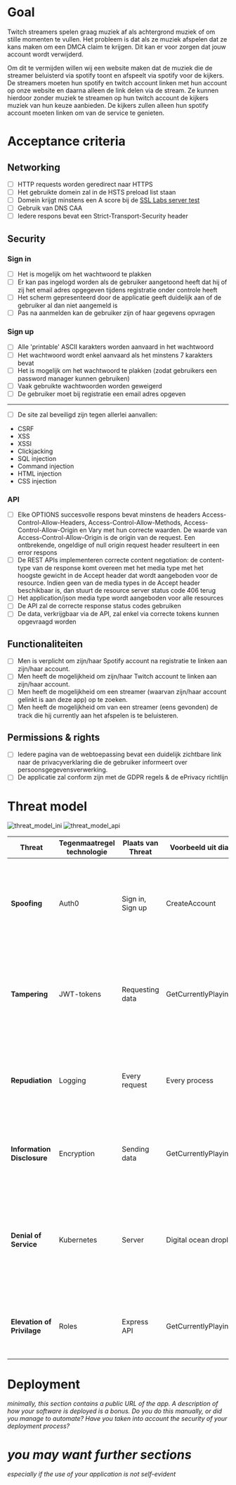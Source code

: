 # Goal

Twitch streamers spelen graag muziek af als achtergrond muziek of om stille momenten te vullen. Het probleem is dat als ze muziek afspelen dat ze kans maken om een DMCA claim te krijgen. Dit kan er voor zorgen dat jouw account wordt verwijderd.

Om dit te vermijden willen wij een website maken dat de muziek die de streamer beluisterd via spotify toont en afspeelt via spotify voor de kijkers. De streamers moeten hun spotify en twitch account linken met hun account op onze website en daarna alleen de link delen via de stream. Ze kunnen hierdoor zonder muziek te streamen op hun twitch account de kijkers muziek van hun keuze aanbieden. De kijkers zullen alleen hun spotify account moeten linken om van de service te genieten.

# Acceptance criteria

## Networking

- [ ] HTTP requests worden geredirect naar HTTPS
- [ ] Het gebruikte domein zal in de HSTS preload list staan
- [ ] Domein krijgt minstens een A score bij de [SSL Labs server test](https://www.ssllabs.com/ssltest)
- [ ] Gebruik van DNS CAA
- [ ] Iedere respons bevat een Strict-Transport-Security header

## Security

### Sign in

- [ ] Het is mogelijk om het wachtwoord te plakken
- [ ] Er kan pas ingelogd worden als de gebruiker aangetoond heeft dat hij of zij het email adres opgegeven tijdens registratie onder controle heeft
- [ ] Het scherm gepresenteerd door de applicatie geeft duidelijk aan of de gebruiker al dan niet aangemeld is
- [ ] Pas na aanmelden kan de gebruiker zijn of haar gegevens opvragen

### Sign up

- [ ] Alle 'printable' ASCII karakters worden aanvaard in het wachtwoord
- [ ] Het wachtwoord wordt enkel aanvaard als het minstens 7 karakters bevat
- [ ] Het is mogelijk om het wachtwoord te plakken (zodat gebruikers een password manager kunnen gebruiken)
- [ ] Vaak gebruikte wachtwoorden worden geweigerd
- [ ] De gebruiker moet bij registratie een email adres opgeven

---

- [ ] De site zal beveiligd zijn tegen allerlei aanvallen:

- CSRF
- XSS
- XSSI
- Clickjacking
- SQL injection
- Command injection
- HTML injection
- CSS injection

### API

- [ ] Elke OPTIONS succesvolle respons bevat minstens de headers Access-Control-Allow-Headers, Access-Control-Allow-Methods, Access-Control-Allow-Origin en Vary met hun correcte waarden. De waarde van Access-Control-Allow-Origin is de origin van de request. Een ontbrekende, ongeldige of null origin request header resulteert in een error respons
- [ ] De REST APIs implementeren correcte content negotiation: de content-type van de response komt overeen met het media type met het hoogste gewicht in de Accept header dat wordt aangeboden voor de resource. Indien geen van de media types in de Accept header beschikbaar is, dan stuurt de resource server status code 406 terug
- [ ] Het application/json media type wordt aangeboden voor alle resources
- [ ] De API zal de correcte response status codes gebruiken
- [ ] De data, verkrijgbaar via de API, zal enkel via correcte tokens kunnen opgevraagd worden

## Functionaliteiten

- [ ] Men is verplicht om zijn/haar Spotify account na registratie te linken aan zijn/haar account.
- [ ] Men heeft de mogelijkheid om zijn/haar Twitch account te linken aan zijn/haar account.
- [ ] Men heeft de mogelijkheid om een streamer (waarvan zijn/haar account gelinkt is aan deze app) op te zoeken.
- [ ] Men heeft de mogelijkheid om van een streamer (eens gevonden) de track die hij currently aan het afspelen is te beluisteren.

## Permissions & rights

- [ ] Iedere pagina van de webtoepassing bevat een duidelijk zichtbare link naar de privacyverklaring die de gebruiker informeert over persoonsgegevensverwerking.
- [ ] De applicatie zal conform zijn met de GDPR regels & de ePrivacy richtlijn

# Threat model

![threat_model_ini](https://github.com/EHB-TI/web-app-guns-for-hire/blob/main/images/threat_model_ini.jpg)
![threat_model_api](https://github.com/EHB-TI/web-app-guns-for-hire/blob/main/images/threat_model_api.jpg)

| Threat                     | Tegenmaatregel technologie | Plaats van Threat | Voorbeeld uit diagram   | Uitleg                                                                                                                                                             |
| -------------------------- | -------------------------- | ----------------- | ----------------------- | ------------------------------------------------------------------------------------------------------------------------------------------------------------------ |
| **Spoofing**               | Auth0                      | Sign in, Sign up  | CreateAccount           | We gebruiken Auth0 om de authenticatie af te handelen. Bij deze flow wordt er een token terug gestuurd naar de api waardoor we zeker zijn van de juiste user.      |
| **Tampering**              | JWT-tokens                 | Requesting data   | GetCurrentlyPlayingSong | We gebruiken JWT-tokens om er zeker van te zijn dat de user de correcte data kan opvragen. En dat deze tijdens het request niet aangepast kan worden.              |
| **Repudiation**            | Logging                    | Every request     | Every process           | We gebruiken logging om vast te leggen wie welke actie gedaan heeft om de fout te kunnen traceren naar de corresponderende user.                                   |
| **Information Disclosure** | Encryption                 | Sending data      | GetCurrentlyPlayingSong | We gebruiken encryption om er zeker van te zijn dat enkel de opvrager de data kan lezen met zijn key                                                               |
| **Denial of Service**      | Kubernetes                 | Server            | Digital ocean droplet   | We gebruiken kubernetes om load balancing te gaan toepassen op de verschillende containers zodat er steeds meerdere instanties zijn en minder kans is op downtime. |
| **Elevation of Privilage** | Roles                      | Express API       | GetCurrentlyPlayingSong | We maken gebruik van rollen om er zeker van te zijn dat een user enkel data kan beheren die voor zijn rol bestemd is.                                              |

# Deployment

_minimally, this section contains a public URL of the app. A description of how your software is deployed is a bonus. Do you do this manually, or did you manage to automate? Have you taken into account the security of your deployment process?_

# _you may want further sections_

_especially if the use of your application is not self-evident_
